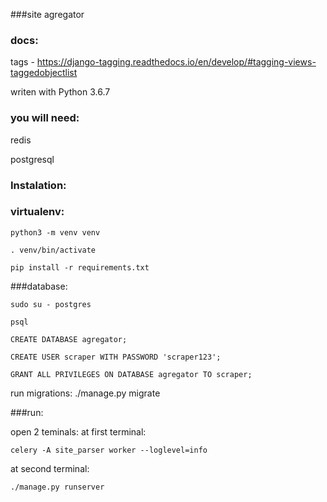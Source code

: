###site agregator

### docs:

tags - https://django-tagging.readthedocs.io/en/develop/#tagging-views-taggedobjectlist

writen with Python 3.6.7

### you will need:

redis

postgresql

### Instalation:

### virtualenv:

`python3 -m venv venv`

`. venv/bin/activate`

`pip install -r requirements.txt`

###database:

`sudo su - postgres`

`psql`

`CREATE DATABASE agregator;`

`CREATE USER scraper WITH PASSWORD 'scraper123';`

`GRANT ALL PRIVILEGES ON DATABASE agregator TO scraper;`

run migrations: ./manage.py migrate

###run:

open 2 teminals: at first terminal:
 
 `celery -A site_parser worker --loglevel=info` 
 
at second terminal: 

`./manage.py runserver`